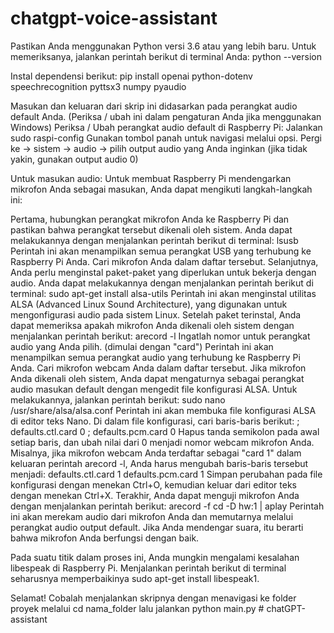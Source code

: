 # chatgpt-voice-assistant


Pastikan Anda menggunakan Python versi 3.6 atau yang lebih baru. Untuk memeriksanya, jalankan perintah berikut di terminal Anda: python --version

Instal dependensi berikut:
pip install openai python-dotenv speechrecognition pyttsx3 numpy pyaudio

Masukan dan keluaran dari skrip ini didasarkan pada perangkat audio default Anda. (Periksa / ubah ini dalam pengaturan Anda jika menggunakan Windows)
Periksa / Ubah perangkat audio default di Raspberry Pi:
Jalankan sudo raspi-config
Gunakan tombol panah untuk navigasi melalui opsi. Pergi ke -> sistem -> audio -> pilih output audio yang Anda inginkan (jika tidak yakin, gunakan output audio 0)

Untuk masukan audio:
Untuk membuat Raspberry Pi mendengarkan mikrofon Anda sebagai masukan, Anda dapat mengikuti langkah-langkah ini:

Pertama, hubungkan perangkat mikrofon Anda ke Raspberry Pi dan pastikan bahwa perangkat tersebut dikenali oleh sistem. Anda dapat melakukannya dengan menjalankan perintah berikut di terminal:
lsusb
Perintah ini akan menampilkan semua perangkat USB yang terhubung ke Raspberry Pi Anda. Cari mikrofon Anda dalam daftar tersebut.
Selanjutnya, Anda perlu menginstal paket-paket yang diperlukan untuk bekerja dengan audio. Anda dapat melakukannya dengan menjalankan perintah berikut di terminal:
sudo apt-get install alsa-utils
Perintah ini akan menginstal utilitas ALSA (Advanced Linux Sound Architecture), yang digunakan untuk mengonfigurasi audio pada sistem Linux.
Setelah paket terinstal, Anda dapat memeriksa apakah mikrofon Anda dikenali oleh sistem dengan menjalankan perintah berikut:
arecord -l
Ingatlah nomor untuk perangkat audio yang Anda pilih. (dimulai dengan "card")
Perintah ini akan menampilkan semua perangkat audio yang terhubung ke Raspberry Pi Anda. Cari mikrofon webcam Anda dalam daftar tersebut.
Jika mikrofon Anda dikenali oleh sistem, Anda dapat mengaturnya sebagai perangkat audio masukan default dengan mengedit file konfigurasi ALSA. Untuk melakukannya, jalankan perintah berikut:
sudo nano /usr/share/alsa/alsa.conf
Perintah ini akan membuka file konfigurasi ALSA di editor teks Nano.
Di dalam file konfigurasi, cari baris-baris berikut:
; defaults.ctl.card 0
; defaults.pcm.card 0
Hapus tanda semikolon pada awal setiap baris, dan ubah nilai dari 0 menjadi nomor webcam mikrofon Anda. Misalnya, jika mikrofon webcam Anda terdaftar sebagai "card 1" dalam keluaran perintah arecord -l, Anda harus mengubah baris-baris tersebut menjadi:
defaults.ctl.card 1
defaults.pcm.card 1
Simpan perubahan pada file konfigurasi dengan menekan Ctrl+O, kemudian keluar dari editor teks dengan menekan Ctrl+X.
Terakhir, Anda dapat menguji mikrofon Anda dengan menjalankan perintah berikut:
arecord -f cd -D hw:1 | aplay
Perintah ini akan merekam audio dari mikrofon Anda dan memutarnya melalui perangkat audio output default. Jika Anda mendengar suara, itu berarti bahwa mikrofon Anda berfungsi dengan baik.

Pada suatu titik dalam proses ini, Anda mungkin mengalami kesalahan libespeak di Raspberry Pi. Menjalankan perintah berikut di terminal seharusnya memperbaikinya sudo apt-get install libespeak1.

Selamat! Cobalah menjalankan skripnya dengan menavigasi ke folder proyek melalui cd nama_folder lalu jalankan python main.py
#   c h a t G P T - a s s i s t a n t 
 
 
